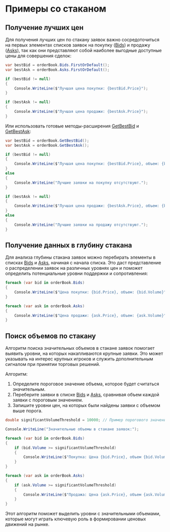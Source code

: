 # Примеры со стаканом

## Получение лучших цен

Для получения лучших цен по стакану заявок важно сосредоточиться на первых элементах списков заявок на покупку ([Bids](xref:StockSharp.Messages.IOrderBookMessage.Bids)) и продажу ([Asks](xref:StockSharp.Messages.IOrderBookMessage.Asks)), так как они представляют собой наиболее выгодные доступные цены для совершения сделок:

```cs
var bestBid = orderBook.Bids.FirstOrDefault();
var bestAsk = orderBook.Asks.FirstOrDefault();

if (bestBid != null)
{
    Console.WriteLine($"Лучшая цена покупки: {bestBid.Price}");
}

if (bestAsk != null)
{
    Console.WriteLine($"Лучшая цена продажи: {bestAsk.Price}");
}
```

Или использовать готовые методы-расширения [GetBestBid](xref:StockSharp.Messages.Extensions.GetBestBid(StockSharp.Messages.IOrderBookMessage)) и [GetBestAsk](xref:StockSharp.Messages.Extensions.GetBestAsk(StockSharp.Messages.IOrderBookMessage)):

```cs
var bestBid = orderBook.GetBestBid();
var bestAsk = orderBook.GetBestAsk();

if (bestBid != null)
{
    Console.WriteLine($"Лучшая цена покупки: {bestBid.Price}, объем: {bestBid.Volume}");
}
else
{
    Console.WriteLine("Лучшие заявки на покупку отсутствуют.");
}

if (bestAsk != null)
{
    Console.WriteLine($"Лучшая цена продажи: {bestAsk.Price}, объем: {bestAsk.Volume}");
}
else
{
    Console.WriteLine("Лучшие заявки на продажу отсутствуют.");
}
```

## Получение данных в глубину стакана

Для анализа глубины стакана заявок можно перебирать элементы в списках [Bids](xref:StockSharp.Messages.IOrderBookMessage.Bids) и [Asks](xref:StockSharp.Messages.IOrderBookMessage.Asks), начиная с начала списка. Это даст представление о распределении заявок на различных уровнях цен и поможет определить потенциальные уровни поддержки и сопротивления:

```cs
foreach (var bid in orderBook.Bids)
{
    Console.WriteLine($"Цена покупки: {bid.Price}, объем: {bid.Volume}");
}

foreach (var ask in orderBook.Asks)
{
    Console.WriteLine($"Цена продажи: {ask.Price}, объем: {ask.Volume}");
}
```

## Поиск объемов по стакану

Алгоритм поиска значительных объемов в стакане заявок помогает выявить уровни, на которых накапливаются крупные заявки. Это может указывать на интерес крупных игроков и служить дополнительным сигналом при принятии торговых решений.

Алгоритм:

1. Определите пороговое значение объема, которое будет считаться значительным.
2. Переберите заявки в списке [Bids](xref:StockSharp.Messages.IOrderBookMessage.Bids) и [Asks](xref:StockSharp.Messages.IOrderBookMessage.Asks), сравнивая объем каждой заявки с пороговым значением.
3. Запишите уровни цен, на которых были найдены заявки с объемом выше порога.

```cs
double significantVolumeThreshold = 10000; // Пример порогового значения

Console.WriteLine("Значительные объемы в стакане заявок:");

foreach (var bid in orderBook.Bids)
{
    if (bid.Volume >= significantVolumeThreshold)
    {
        Console.WriteLine($"Покупка: Цена {bid.Price}, объем {bid.Volume}");
    }
}

foreach (var ask in orderBook.Asks)
{
    if (ask.Volume >= significantVolumeThreshold)
    {
        Console.WriteLine($"Продажа: Цена {ask.Price}, объем {ask.Volume}");
    }
}
```

Этот алгоритм поможет выделить уровни с значительными объемами, которые могут играть ключевую роль в формировании ценовых движений на рынке.